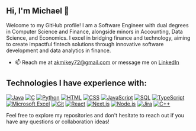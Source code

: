 ## Hi, I'm Michael 👋 

Welcome to my GitHub profile! I am a Software Engineer with dual degrees in Computer Science and Finance, alongside minors in Accounting, Data Science, and Economics. I excel in bridging finance and technology, aiming to create impactful fintech solutions through innovative software development and data analytics in finance.

- 📫 Reach me at [akmikey72@gmail.com](mailto:akmikey72@gmail.com) or message me on [LinkedIn](https://www.linkedin.com/in/mbelmear/)

## Technologies I have experience with:
[![Java](https://img.shields.io/badge/-Java-007396?logo=java&logoColor=white)](https://www.oracle.com/java/)
[![C](https://img.shields.io/badge/-C-A8B9CC?logo=c&logoColor=white)](https://en.wikipedia.org/wiki/C_(programming_language))
[![Python](https://img.shields.io/badge/-Python-3776AB?logo=python&logoColor=white)](https://www.python.org/)
[![HTML](https://img.shields.io/badge/-HTML5-E34F26?logo=html5&logoColor=white)](https://developer.mozilla.org/en-US/docs/Web/HTML)
[![CSS](https://img.shields.io/badge/-CSS3-1572B6?logo=css3&logoColor=white)](https://developer.mozilla.org/en-US/docs/Web/CSS)
[![JavaScript](https://img.shields.io/badge/-JavaScript-F7DF1E?logo=javascript&logoColor=black)](https://developer.mozilla.org/en-US/docs/Web/JavaScript)
[![SQL](https://img.shields.io/badge/-SQL-4479A1?logo=postgresql&logoColor=white)](https://www.postgresql.org/)
[![TypeScript](https://img.shields.io/badge/-TypeScript-007ACC?logo=typescript&logoColor=white)](https://www.typescriptlang.org/)
[![Microsoft Excel](https://img.shields.io/badge/-Microsoft%20Excel-217346?logo=microsoftexcel&logoColor=white)](https://www.microsoft.com/en-us/microsoft-365/excel)
[![Git](https://img.shields.io/badge/-Git-F05032?logo=git&logoColor=white)](https://git-scm.com/)
[![React](https://img.shields.io/badge/-React-61DAFB?logo=react&logoColor=black)](https://reactjs.org/)
[![Next.js](https://img.shields.io/badge/-Next.js-000000?logo=nextdotjs&logoColor=white)](https://nextjs.org/)
[![Node.js](https://img.shields.io/badge/-Node.js-339933?logo=nodedotjs&logoColor=white)](https://nodejs.org/)
[![Jira](https://img.shields.io/badge/-Jira-0052CC?logo=jira&logoColor=white)](https://www.atlassian.com/software/jira)
[![C++](https://img.shields.io/badge/-C++-00599C?logo=c%2B%2B&logoColor=white)](https://isocpp.org/)

Feel free to explore my repositories and don't hesitate to reach out if you have any questions or collaboration ideas!
